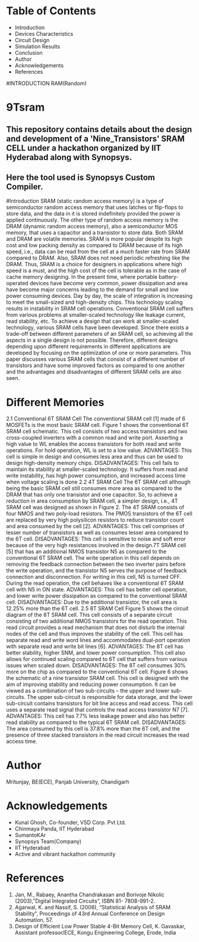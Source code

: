 # Table of Contents
            
* Introduction
* Devices Characteristics
* Circuit Design
* Simulation Results
* Conclusion
* Author
* Acknowledgements
* References

#INTRODUCTION
RAM(Random)
# 9Tsram
## This repository contains details about the design and development of a 'Nine_Transistors' SRAM CELL under a hackathon organized by IIT Hyderabad along with Synopsys.
## Here the tool used is Synopsys Custom Compiler.
#Introduction
SRAM (static random access memory) is a type of
semiconductor random access memory that uses latches or
flip-flops to store data, and the data in it is stored indefinitely
provided the power is applied continuously. The other type of
random access memory is the DRAM (dynamic random
access memory), also a semiconductor MOS memory, that
uses a capacitor and a transistor to store data. Both SRAM
and DRAM are volatile memories. SRAM is more popular
despite its high cost and low packing density as compared to
DRAM because of its high speed, i.e., data can be read from
the cell at a much faster rate from SRAM compared to
DRAM. Also, SRAM does not need periodic refreshing like
the DRAM. Thus, SRAM is a choice for designers in
applications where high speed is a must, and the high cost of
the cell is tolerable as in the case of cache memory designing.
In the present time, where portable battery-operated devices
have become very common, power dissipation and area have
become major concerns leading to the demand for small and
low power consuming devices. Day by day, the scale of
integration is increasing to meet the small-sized and
high-density chips. This technology scaling results in
instability in SRAM cell operations. Conventional SRAM cell
suffers from various problems at smaller-scaled technology
like leakage current, read stability, etc. To achieve a design
that can work at smaller-scaled technology, various SRAM
cells have been developed. Since there exists a trade-off
between different parameters of an SRAM cell, so achieving
all the aspects in a single design is not possible. Therefore,
different designs depending upon different requirements in
different applications are developed by focusing on the
optimization of one or more parameters. This paper discusses
various SRAM cells that consist of a different number of
transistors and have some improved factors as compared to
one another and the advantages and disadvantages of
different SRAM cells are also seen.
# Different Memories
2.1 Conventional 6T SRAM Cell
The conventional SRAM cell [1] made of 6 MOSFETs is the
most basic SRAM cell. Figure 1 shows the conventional 6T
SRAM cell schematic. This cell consists of two access
transistors and two cross-coupled inverters with a common
read and write port. Asserting a high value to WL enables the
access transistors for both read and write operations. For hold
operation, WL is set to a low value.
ADVANTAGES: This cell is simple in design and consumes
less area and thus can be used to design high-density memory
chips.
DISADVANTAGES: This cell fails to maintain its stability at
smaller-scaled technology. It suffers from read and write
instability, has high power consumption, and increased access
time when voltage scaling is done
2.2 4T SRAM Cell
The 6T SRAM cell although being the basic SRAM cell still
consumes more area as compared to the DRAM that has only
one transistor and one capacitor. So, to achieve a reduction in
area consumption by SRAM cell, a simpler design, i.e., 4T
SRAM cell was designed as shown in Figure 2. The 4T
SRAM consists of four NMOS and two poly-load resistors.
The PMOS transistors of the 6T cell are replaced by very high
polysilicon resistors to reduce transistor count and area
consumed by the cell [2].
ADVANTAGES: This cell comprises of lesser number of
transistors as well as consumes lesser area compared to the 6T
cell.
DISADVANTAGES: This cell is sensitive to noise and soft
error because of the very high resistances involved in the
design.7T SRAM cell [5] that has an additional
NMOS transistor N5 as compared to the conventional 6T
SRAM cell. The write operation in this cell depends on
removing the feedback connection between the two inverter
pairs before the write operation, and the transistor N5 serves
the purpose of feedback connection and disconnection. For
writing in this cell, N5 is turned OFF. During the read
operation, the cell behaves like a conventional 6T SRAM cell
with N5 in ON state.
ADVANTAGES: This cell has better cell operation, and
lower write power dissipation as compared to the
conventional SRAM cell.
DISADVANTAGES: Due to the additional transistor, the cell
area is 12.25% more than the 6T cell.
2.5 8T SRAM Cell
Figure 5 shows the circuit diagram of the 8T SRAM cell. This
cell consists of a separate circuit consisting of two additional
NMOS transistors for the read operation. This read circuit
provides a read mechanism that does not disturb the internal
nodes of the cell and thus improves the stability of the cell.
This cell has separate read and write word lines and
accommodates dual-port operation with separate read and
write bit lines [6].
ADVANTAGES: The 8T cell has better stability, higher
SNM, and lower power consumption. This cell also allows for
continued scaling compared to 6T cell that suffers from
various issues when scaled down.
DISADVANTAGES: The 8T cell consumes 30% more on the
chip as compared to the conventional 6T cell.
Figure 6 shows the schematic of a nine transistor SRAM cell.
This cell is designed with the aim of improving stability and
reducing power consumption. It can be viewed as a
combination of two sub-circuits – the upper and lower
sub-circuits. The upper sub-circuit is responsible for data
storage, and the lower sub-circuit contains transistors for bit
line access and read access. This cell uses a separate read
signal that controls the read access transistor N7 [7].
ADVANTAGES: This cell has 7.7% less leakage power and
also has better read stability as compared to the typical 6T
SRAM cell.
DISADVANTAGES: The area consumed by this cell is
37.8% more than the 6T cell, and the presence of three
stacked transistors in the read circuit increases the read access
time.
# Author
Mritunjay, BE(ECE), Panjab University, Chandigarh

# Acknowledgements
* Kunal Ghosh, Co-founder, VSD Corp. Pvt Ltd.
* Chinmaya Panda, IIT Hyderabad
* SumantoKAr
* Synopsys Team(Company)
* IIT Hyderabad
* Active and vibrant hackathon community
# References
1. Jan, M., Rabaey, Anantha Chandrakasan and Borivoje
Nikolic (2003),”Digital Integrated Circuits”, ISBN 81-
7808-991-2.
2. Agarwal, K. and Nassif, S. (2006), “Statistical Analysis of
SRAM Stability”, Proceedings of 43rd Annual Conference on
Design Automation, 57.
3. Design of Efficient Low Power Stable 4-Bit Memory Cell, K.
Gavaskar, Assistant professor/ECE, Kongu Engineering College,
Erode, India
